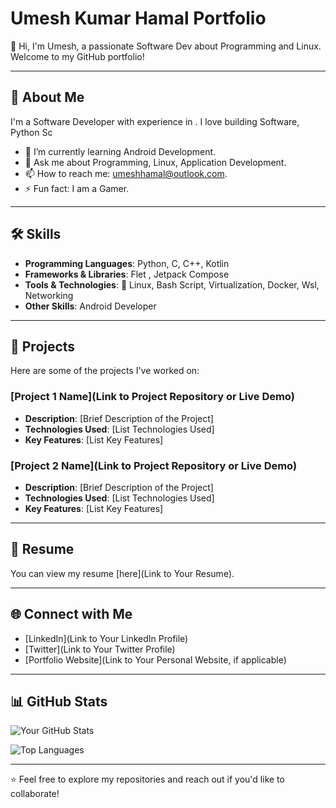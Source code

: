 # Umesh Kumar Hamal Portfolio

👋 Hi, I'm Umesh, a passionate  Software Dev about Programming and Linux. Welcome to my GitHub portfolio!

---

## 🚀 About Me
I'm a Software Developer with experience in . I love building Software, Python Sc
- 🌱 I’m currently learning Android Development.
- 💬 Ask me about Programming, Linux, Application Development.
- 📫 How to reach me: umeshhamal@outlook.com.
- ⚡ Fun fact: I am a Gamer.

---

## 🛠️ Skills
- **Programming Languages**:  Python, C, C++, Kotlin
- **Frameworks & Libraries**: Flet , Jetpack Compose
- **Tools & Technologies**:    Linux, Bash Script, Virtualization, Docker, Wsl, Networking 
- **Other Skills**: Android Developer

---

## 📂 Projects
Here are some of the projects I've worked on:

### [Project 1 Name](Link to Project Repository or Live Demo)
- **Description**: [Brief Description of the Project]
- **Technologies Used**: [List Technologies Used]
- **Key Features**: [List Key Features]

### [Project 2 Name](Link to Project Repository or Live Demo)
- **Description**: [Brief Description of the Project]
- **Technologies Used**: [List Technologies Used]
- **Key Features**: [List Key Features]

---

## 📄 Resume
You can view my resume [here](Link to Your Resume).

---

## 🌐 Connect with Me
- [LinkedIn](Link to Your LinkedIn Profile)
- [Twitter](Link to Your Twitter Profile)
- [Portfolio Website](Link to Your Personal Website, if applicable)

---

## 📊 GitHub Stats
![Your GitHub Stats](https://github-readme-stats.vercel.app/api?username=your-username&show_icons=true&theme=radical)

![Top Languages](https://github-readme-stats.vercel.app/api/top-langs/?username=your-username&layout=compact&theme=radical)

---

⭐️ Feel free to explore my repositories and reach out if you'd like to collaborate!
